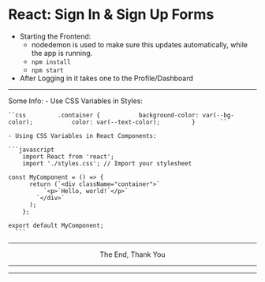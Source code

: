 # React: Sign In & Sign Up Forms

- Starting the Frontend:
  - nodedemon is used to make sure this updates automatically, while the app is running.
  - `npm install`
  - `npm start`
- After Logging in it takes one to the Profile/Dashboard

---

  Some Info:
    - Use CSS Variables in Styles:

    ``css         .container {           background-color: var(--bg-color);           color: var(--text-color);         }       ``

    - Using CSS Variables in React Components:

    ```javascript
        import React from 'react';
        import './styles.css'; // Import your stylesheet

    const MyComponent = () => {
          return (`<div className="container">`
              `<p>`Hello, world!`</p>`
            `</div>`
          );
        };

    export default MyComponent;
      ```

---

<p align="center">The End, Thank You</p>

---

---
